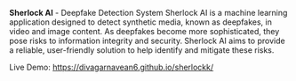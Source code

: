 **Sherlock AI** - Deepfake Detection System
Sherlock AI is a machine learning application designed to detect synthetic media, known as deepfakes, in video and image content. As deepfakes become more sophisticated, they pose risks to information integrity and security. Sherlock AI aims to provide a reliable, user-friendly solution to help identify and mitigate these risks.

Live Demo: https://divagarnavean6.github.io/sherlockk/
